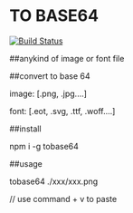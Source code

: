 TO BASE64
=========
[![Build Status](https://travis-ci.org/ArvoGuo/tobase64.svg?branch=master)](https://travis-ci.org/ArvoGuo/tobase64)


##anykind of image or font file

##convert to base 64

image: [.png, .jpg....]

font:  [.eot, .svg, .ttf, .woff....]



##install

npm i -g tobase64

##usage

tobase64 ./xxx/xxx.png

// use command + v  to paste